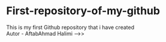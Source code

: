 # First-repository-of-my-github
This is my first Github repository that i have created 
<br>
Autor - AftabAhmad Halimi -->>

